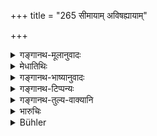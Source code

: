 +++
title = "265 सीमायाम् अविषह्यायाम्"

+++

<details><summary>गङ्गानथ-मूलानुवादः</summary>

In the event of the boundary being unascertainable, the righteous king shall himself assign to them their lands, on the basis of advantages. Such is the established law.—(265)
</details>

<details><summary>मेधातिथिः</summary>

[^१८३]:
     M G: eteṣām

**अविषह्या** निश्चेतुम् अशक्या, लिङ्गसाक्ष्यभावात् । **राजैव** स्वेच्छया **भूमिं प्रदिशेद्** दद्यात्- "इयं वो भूमिर् इयं वः" इति । **धर्मवित्** पक्षपातो नैव कस्यचित् कर्तव्य इति । एतद् आह **उपकाराद्** धेतोः । यया सीमया द्वाव् अपि ग्रामौ समोपकारौ भवतः । तेन यदि न्यूनापि कस्यचिद् भूमिः स्यात् क्षेत्रं चेत् सुगुणं बहूत्पत्तिकं तदपेक्षः प्रदेशः । ल्यब्लोपे पञ्चमी । उपकारम् अपेक्ष्य । 

अथ वा **एकेषां प्रदिशेद्** अपरेषाम् अनिश्चिताम् अपहरेत् । यदि विवादिग्रामस् तां सीमां यावद् वक्तुं न शक्नुयाद् इतरे च शक्तास् तदान्येभ्यः[^१८४] प्रदिशेत् । एवम् आत्मनो बहूनां च ग्रामीणानाम् उपकृतं भवति ॥ ८.२६५ ॥
</details>

<details><summary>गङ्गानथ-भाष्यानुवादः</summary>

‘*Unascertainable*’—incapable of being determined, on account of there being no marks or witnesses available.

‘*The king himself*’— of his own will—‘*shall assign*’—make over—‘*their lands*’; saying—‘this is your land, that is yours.’

‘*Righteous*’;—this is added with a view to point out that the king shall not show partiality to any party.

‘*On the basis of advantages*’—*i.e*., according to considerations of common good ; *i.e*., he shall indicate the boundary between the two villages in such a manner as to make the decision equally advantageous to both parties; so that if the field assigned to one party is less in size, it is of better quality, being more fertile.

The ablative ending in ‘*upakārāt*’ has the force of the participal affix; the term standing for the expression ‘*upakāram apekṣya*,’ ‘taking into consideration the advantages.’

Or, the text may mean that, the land may be assigned to one party, being taken away from the other party, whose rights over it are doubtful. In a case where the complaining village is unable to indicate the boundary, while the other party is able to do it, he shall assign the disputed land to the latter. In this way a great benefit would be conferred upon the king himself, as also upon a large number of villages.—(265)
</details>

<details><summary>गङ्गानथ-टिप्पन्यः</summary>

This Verse is quoted in *Mitākṣarā* (2.153), to the effect that between the two villages (disputing over their boundary), the king shall allot the disputed plot to that one to which it would be more useful than to the other.

It is quoted in *Aparārka* (p. 764), which adds the following notes:—‘*Aviṣahyā*’, without any means of determination, in the shape persons or proofs,—‘*pravishet*’ (which is its reading for ‘*pradishet*’), is equivalent to ‘*praveśayet*,’ put into possession,—‘*upakārāt*,’ on the ground of utility.

It is quoted in *Vivādaratnākara* (p. 216), which adds the following notes:—‘*Aviṣahyā*’, unascertainable in the absence of witnesses,—‘*ekeṣām pradishet upakārāt*,’ he should give it to one party, on the ground of ‘utility’ *i*. *e*., to that party which is likely to derive greater benefit from the land in dispute; when this benefit is found to be equally possible for both parties, then he should divide the land between both.

It is quoted in *Parāśaramādhavā* (Vyavahāra, p. 275), which explains ‘*aviṣahyā*’ as ‘there being neither witnesses nor any other indications helping to determine it;’—in *Nṛsiṃhaprasāda* (Vyavahāra, 31a);—and in
*Vīramitrodaya* (Vyavahāra, 142,) which explains ‘*aviṣahyāyam*’ as
‘that for which no determinent is available in the shape either of witnesses or marks.’
</details>

<details><summary>गङ्गानथ-तुल्य-वाक्यानि</summary>

*Yājñavalkya* (2-153).—‘In the absence of persons conversant with the
boundary, and of boundary-marks, the lawful King himself shall determine the boundary.’

*Nārada* (11.11, 27).—‘Should there he no persons conversant with the
true state of things, and no boundary-marks, then the King himself shall fix the boundary between the two estates, as he thinks best.’
</details>

<details><summary>भारुचिः</summary>

दूरत्वाद् अशक्योपभोगायां राजा दृष्टोपकारसंबन्धेनैकत्र प्रयच्छेत् भूमिम् । न च राज्ञो ग्रहणे तत्र दोषः । एवमर्थश् चायम् उपदेशः; अतो ऽप्रदाने ऽपि न दोषः ॥ ८.२६४ ॥
</details>

<details><summary>Bühler</summary>

265	If the boundary cannot be ascertained (by any evidence), let a righteous king with (the intention of) benefiting them (all), himself assign (his) land (to each); that is the settled rule.
</details>
